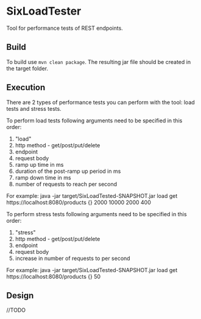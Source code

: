 # SixLoadTester
Tool for performance tests of REST endpoints.

## Build
To build use ```mvn clean package```. The resulting jar file should be created in the target folder.

## Execution
There are 2 types of performance tests you can perform with the tool: load tests and stress tests.

To perform load tests following arguments need to be specified in this order:
1. "load"
2. http method - get/post/put/delete
3. endpoint
4. request body
5. ramp up time in ms
6. duration of the post-ramp up period in ms
7. ramp down time in ms
8. number of requests to reach per second

For example: java -jar target/SixLoadTested-SNAPSHOT.jar load get https://localhost:8080/products {} 2000 10000 2000 400

To perform stress tests following arguments need to be specified in this order:
1. "stress"
2. http method - get/post/put/delete
3. endpoint
4. request body
8. increase in number of requests to per second

For example: java -jar target/SixLoadTested-SNAPSHOT.jar load get https://localhost:8080/products {} 50

## Design
//TODO
